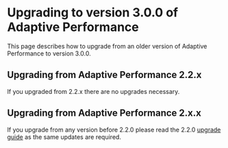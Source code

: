 # Upgrading to version 3.0.0 of Adaptive Performance

This page describes how to upgrade from an older version of Adaptive Performance to version 3.0.0.

## Upgrading from Adaptive Performance 2.2.x

If you upgraded from 2.2.x there are no upgrades necessary.

## Upgrading from Adaptive Performance 2.x.x

If you upgrade from any version before 2.2.0 please read the 2.2.0 [upgrade guide](upgrade-guide-2-2-0.md) as the same updates are required.
